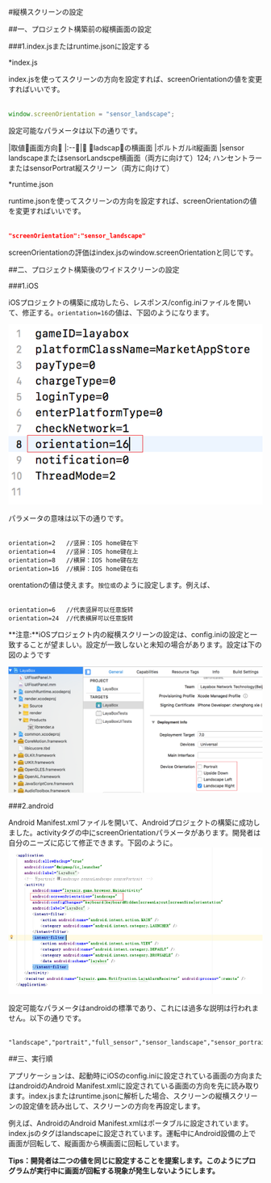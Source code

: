 #縦横スクリーンの設定

##一、プロジェクト構築前の縦横画面の設定

###1.index.jsまたはruntime.jsonに設定する

*index.js

index.jsを使ってスクリーンの方向を設定すれば、screenOrientationの値を変更すればいいです。


```javascript

window.screenOrientation = "sensor_landscape";
```


設定可能なパラメータは以下の通りです。

|取値𞓜画面方向𞓜
|:--：|：
𞓜ladscap𞓜の横画面
|ポルトガルit縦画面
|sensor landscapeまたはsensorLandscpe横画面（両方に向けて）124;
ハンセントラーまたはsensorPortrat縦スクリーン（両方に向けて）

*runtime.json

runtime.jsonを使ってスクリーンの方向を設定すれば、screenOrientationの値を変更すればいいです。


```json

"screenOrientation":"sensor_landscape"
```


screenOrientationの評価はindex.jsのwindow.screenOrientationと同じです。

##二、プロジェクト構築後のワイドスクリーンの設定

###1.iOS

iOSプロジェクトの構築に成功したら、レスポンス/config.iniファイルを開いて、修正する。`orientation=16`の値は、下図のようになります。

![图1](img/1.png)

パラメータの意味は以下の通りです。

```

orientation=2   //竖屏：IOS home键在下   
orientation=4   //竖屏：IOS home键在上   
orientation=8   //横屏：IOS home键在左   
orientation=16  //横屏：IOS home键在右   
```

orentationの値は使えます。`按位或`のように設定します。例えば、

```

orientation=6   //代表竖屏可以任意旋转  
orientation=24  //代表横屏可以任意旋转  
```


**注意:**iOSプロジェクト内の縦横スクリーンの設定は、config.iniの設定と一致することが望ましい。設定が一致しないと未知の場合があります。設定は下の図のようです

![图](img/2.png)

###2.android

Android Manifest.xmlファイルを開いて、Androidプロジェクトの構築に成功しました。activityタグの中にscreenOrientationパラメータがあります。開発者は自分のニーズに応じて修正できます。下図のように。
![图2](img/3.jpg)

設定可能なパラメータはandroidの標準であり、これには過多な説明は行われません。以下の通りです。


```

"landscape","portrait","full_sensor","sensor_landscape","sensor_portrait","reverse_landscape","reverse_portrait"
```


##三、実行順

アプリケーションは、起動時にiOSのconfig.iniに設定されている画面の方向またはandroidのAndroid Manifest.xmlに設定されている画面の方向を先に読み取ります。index.jsまたはruntime.jsonに解析した場合、スクリーンの縦横スクリーンの設定値を読み出して、スクリーンの方向を再設定します。

例えば、AndroidのAndroid Manifest.xmlはポータブルに設定されています。index.jsのタグはlandscapeに設定されています。運転中にAndroid設備の上で画面が回転して、縦画面から横画面に回転しています。

**Tips：開発者は二つの値を同じに設定することを提案します。このようにプログラムが実行中に画面が回転する現象が発生しないようにします。**